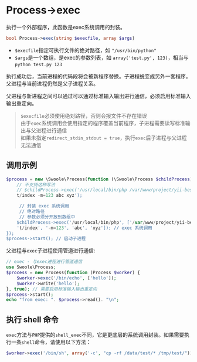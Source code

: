 # Process->exec

执行一个外部程序，此函数是exec系统调用的封装。
```php
bool Process->exec(string $execfile, array $args)
```

* `$execfile`指定可执行文件的绝对路径，如 `"/usr/bin/python"`
* `$args`是一个数组，是exec的参数列表，如 `array('test.py', 123)`，相当与`python test.py 123`

执行成功后，当前进程的代码段将会被新程序替换。子进程蜕变成另外一套程序。父进程与当前进程仍然是父子进程关系。

父进程与新进程之间可以通过可以通过标准输入输出进行通信，必须启用标准输入输出重定向。

> `$execfile`必须使用绝对路径，否则会报文件不存在错误   
> 由于`exec`系统调用会使用指定的程序覆盖当前程序，子进程需要读写标准输出与父进程进行通信  
> 如果未指定`redirect_stdin_stdout = true`，执行`exec`后子进程与父进程无法通信  

调用示例
----
```php
$process = new \Swoole\Process(function (\Swoole\Process $childProcess) {
    // 不支持这种写法
    // $childProcess->exec('/usr/local/bin/php /var/www/project/yii-best-practice/cli/yii 
	t/index -m=123 abc xyz');

     // 封装 exec 系统调用
     // 绝对路径
     // 参数必须分开放到数组中
    $childProcess->exec('/usr/local/bin/php', ['/var/www/project/yii-best-practice/cli/yii', 
	't/index', '-m=123', 'abc', 'xyz']); // exec 系统调用
});
$process->start(); // 启动子进程
```

父进程与`exec`子进程使用管道进行通信:

```php
// exec - 与exec进程进行管道通信
use Swoole\Process;
$process = new Process(function (Process $worker) {
	$worker->exec('/bin/echo', ['hello']);
	$worker->write('hello');
}, true); // 需要启用标准输入输出重定向
$process->start();
echo "from exec: ". $process->read(). "\n";
```

执行 shell 命令
----
`exec`方法与`PHP`提供的`shell_exec`不同，它是更底层的系统调用封装。如果需要执行一条`shell`命令，请使用以下方法：

```php
$worker->exec('/bin/sh', array('-c', "cp -rf /data/test/* /tmp/test/"));
```
